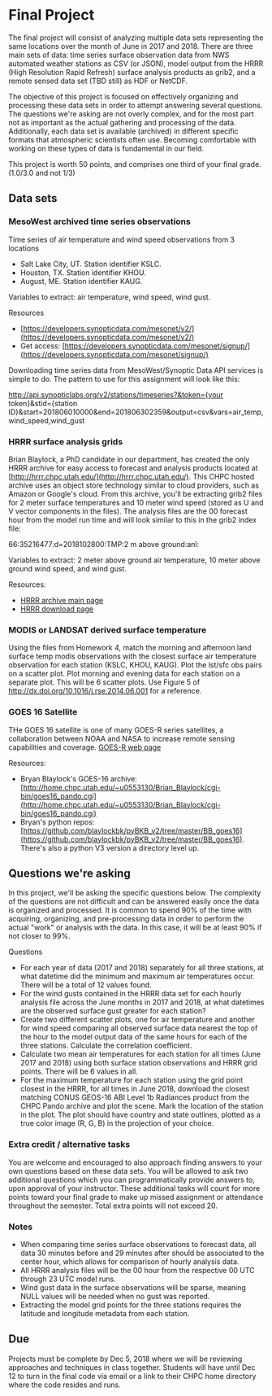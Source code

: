 # Final Project

The final project will consist of analyzing multiple data sets representing the same locations over the month of June in 2017 and 2018. There are three main sets of data: time series surface observation data from NWS automated weather stations as CSV (or JSON), model output from the HRRR (High Resolution Rapid Refresh) surface analysis products as grib2, and a remote sensed data set (TBD still) as HDF or NetCDF. 

The objective of this project is focused on effectively organizing and processing these data sets in order to attempt answering several questions. The questions we're asking are not overly complex, and for the most part not as important as the actual gathering and processing of the data. Additionally, each data set is available (archived) in different specific formats that atmospheric scientists often use. Becoming comfortable with working on these types of data is fundamental in our field. 

This project is worth 50 points, and comprises one third of your final grade. (1.0/3.0 and not 1/3)

## Data sets
### MesoWest archived time series observations 

Time series of air temperature and wind speed observations from 3 locations
- Salt Lake City, UT. Station identifier KSLC.
- Houston, TX. Station identifier KHOU.
- August, ME. Station identifier KAUG.

Variables to extract: air temperature, wind speed, wind gust.

Resources
- [https://developers.synopticdata.com/mesonet/v2/](https://developers.synopticdata.com/mesonet/v2/)
- Get access: [https://developers.synopticdata.com/mesonet/signup/](https://developers.synopticdata.com/mesonet/signup/)

Downloading time series data from MesoWest/Synoptic Data API services is simple to do. The pattern to use for this assignment will look like this:

http://api.synopticlabs.org/v2/stations/timeseries?&token={your token}&stid={station ID}&start=201806010000&end=201806302359&output=csv&vars=air_temp,wind_speed,wind_gust

### HRRR surface analysis grids
Brian Blaylock, a PhD candidate in our department, has created the only HRRR archive for easy access to forecast and analysis products located at [http://hrrr.chpc.utah.edu/](http://hrrr.chpc.utah.edu/). This CHPC hosted archive uses an object store technology similar to cloud providers, such as Amazon or Google's cloud. From this archive, you'll be extracting grib2 files for 2 meter surface temperatures and 10 meter wind speed (stored as U and V vector components in the files). The analysis files are the 00 forecast hour from the model run time and will look similar to this in the grib2 index file:

66:35216477:d=2018102800:TMP:2 m above ground:anl:

Variables to extract: 2 meter above ground air temperature, 10 meter above ground wind speed, and wind gust.

Resources:
- [HRRR archive main page](http://hrrr.chpc.utah.edu/)
- [HRRR download page](http://home.chpc.utah.edu/~u0553130/Brian_Blaylock/cgi-bin/hrrr_download.cgi)

### MODIS or LANDSAT derived surface temperature
Using the files from Homework 4, match the morning and afternoon land surface temp modis observations with the closest surface air temperature observation for each station (KSLC, KHOU, KAUG).  Plot the lst/sfc obs pairs on a scatter plot.  Plot morning and evening data for each station on a separate plot.  This will be 6 scatter plots. Use Figure 5 of http://dx.doi.org/10.1016/j.rse.2014.06.001  for a reference.

### GOES 16 Satellite 
THe GOES 16 satellite is one of many GOES-R series satellites, a collaboration between NOAA and NASA to increase remote sensing capabilities and coverage. [GOES-R web page](https://www.goes-r.gov/)

Resources:
- Bryan Blaylock's GOES-16 archive: [http://home.chpc.utah.edu/~u0553130/Brian_Blaylock/cgi-bin/goes16_pando.cgi](http://home.chpc.utah.edu/~u0553130/Brian_Blaylock/cgi-bin/goes16_pando.cgi)
- Bryan's python repos: [https://github.com/blaylockbk/pyBKB_v2/tree/master/BB_goes16](https://github.com/blaylockbk/pyBKB_v2/tree/master/BB_goes16). There's also a python V3 version a directory level up.

## Questions we're asking
In this project, we'll be asking the specific questions below. The complexity of the questions are not difficult and can be answered easily once the data is organized and processed. It is common to spend 90% of the time with acquiring, organizing, and pre-processing data in order to perform the actual "work" or analysis with the data. In this case, it will be at least 90% if not closer to 99%. 

Questions
- For each year of data (2017 and 2018) separately for all three stations, at what datetime did the minimum and maximum air temperatures occur. There will be a total of 12 values found.
- For the wind gusts contained in the HRRR data set for each hourly analysis file across the June months in 2017 and 2018, at what datetimes are the observed surface gust greater for each station?
- Create two different scatter plots, one for air temperature and another for wind speed comparing all observed surface data nearest the top of the hour to the model output data of the same hours for each of the three stations. Calculate the correlation coefficient. 
- Calculate two mean air temperatures for each station for all times (June 2017 and 2018) using both surface station observations and HRRR grid points. There will be 6 values in all.
- For the maximum temperature for each station using the grid point closest in the HRRR, for all times in June 2018, download the closest matching CONUS GEOS-16 ABI Level 1b Radiances product from the CHPC Pando archive and plot the scene. Mark the location of the station in the plot. The plot should have country and state outlines, plotted as a true color image (R, G, B) in the projection of your choice.

### Extra credit / alternative tasks
You are welcome and encouraged to also approach finding answers to your own questions based on these data sets. You will be allowed to ask two additional questions which you can programmatically provide answers to, upon approval of your instructor. These additional tasks will count for more points toward your final grade to make up missed assignment or attendance throughout the semester. Total extra points will not exceed 20.

### Notes
- When comparing time series surface observations to forecast data, all data 30 minutes before and 29 minutes after should be associated to the center hour, which allows for comparison of hourly analysis data.
- All HRRR analysis files will be the 00 hour from the respective 00 UTC through 23 UTC model runs. 
- Wind gust data in the surface observations will be sparse, meaning NULL values will be needed when no gust was reported.
- Extracting the model grid points for the three stations requires the latitude and longitude metadata from each station.

## Due
Projects must be complete by Dec 5, 2018 where we will be reviewing approaches and techniques in class together. Students will have until Dec 12 to turn in the final code via email or a link to their CHPC home directory where the code resides and runs.
